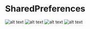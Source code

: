 # SharedPreferences

![alt text](https://github.com/ihaydinn/LooperWorkerThreadDataSnd/blob/master/shared.png)
![alt text](https://github.com/ihaydinn/LooperWorkerThreadDataSnd/blob/master/shared2.png)
![alt text](https://github.com/ihaydinn/LooperWorkerThreadDataSnd/blob/master/shared3.png)
![alt text](https://github.com/ihaydinn/LooperWorkerThreadDataSnd/blob/master/shared4.png)
